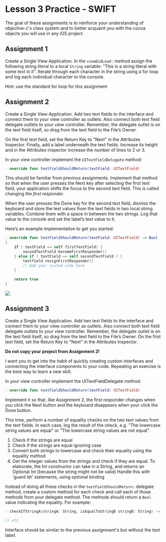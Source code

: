 Lesson 3 Practice - SWIFT
===================================

The goal of these assignments is to reinforce your understanding of objective-c's class system and to better acquaint you with the cocoa objects you will use in any iOS project.

## Assignment 1

Create a Single View Application. In the `viewDidLoad:` method assign the following string literal to a local `String` variable: "This is a string literal with some text in it". Iterate through each character in the string using a for loop and log each individual character to the console.

Hint: use the standard for loop for this assignment

## Assignment 2

Create a Single View Application. Add two text fields to the interface and connect them to your view controller as outlets. Also connect both text field delegate outlets to your view controller. Remember, the delegate outlet is on the text field itself, so drag from the text field to the File’s Owner.

On the first text field, set the Return Key to "Next" in the Attributes Inspector. Finally, add a label underneath the text fields. Increase its height and in the Attributes inspector increase the number of lines to 2 or 3.

In your view controller implement the `UITextFieldDelegate` method:

```swift
- override func textFieldShouldReturn(textField: UITextField)
```

This should be familiar from previous assignments. Implement that method so that when the user presses the Next key after selecting the first text field, your application shifts the focus to the second text field. This is called changing the *first responder*.

When the user presses the Done key for the second text field, dismiss the keyboard and store the text values from the text fields in two local string variables. Combine them with a space in between the two strings. Log that value to the console and set the label’s text value to it.

Here’s an example implementation to get you started:

```swift
- override func textFieldShouldReturn(textField: UITextField) -> Bool
{
    if ( textField == self.firstTextField) {
        secondTextField.becomeFirstResponder()
    } else if ( textField == self.secondTextField ) {
        textfield.resignFirstResponder()
        // Add your custom code here
    }
    
    return true
}
```

![](https://s3.amazonaws.com/okcoders/ios/images/03-practice-01.jpg)

## Assignment 3

Create a Single View Application. Add two text fields to the interface and connect them to your view controller as outlets. Also connect both text field delegate outlets to your view controller. Remember, the delegate outlet is on the text field itself, so drag from the text field to the File’s Owner. On the first text field, set the Return Key to "Next" in the Attributes Inspector.

**Do not copy your project from Assignment 2!**

I want you to get into the habit of quickly creating custom interfaces and connecting the interface components to your code. Repeating an exercise is the best way to learn a new skill.

In your view controller implement the UITextFieldDelegate method:

```swift
- override func textFieldShouldReturn(textField: UITextField)
```

Implement it so that, like Assignment 2, the first responder changes when you click the Next button and the keyboard disappears when your click the Done button.

This time, perform a number of equality checks on the two text values from the text fields. In each case, log the result of the check, e.g. "The lowercase string values are equal" or "The lowercase string values are not equal".

1. Check if the strings are equal
2. Check if the strings are equal ignoring case
3. Convert both strings to lowercase and check their equality using the equality method
4. Get the integer values from the strings and check if they are equal. To elaborate, 
the Int constructor can take in a String, and returns an Optional Int (because the string might not be valid)
Handle this with 'guard let' statements, using optional binding

Instead of doing all these checks in the `textFieldShouldReturn:` delegate method, create a custom method for each check and call each of those methods from your delegate method. The methods should return a `Bool` value indicating the equality. For example:

```swift
- checkIfStringA(stringA: String, isEqualToStringB stringB: String) -> Bool

// etc.
```


Interface should be similar to the previous assignment's but without the text label.